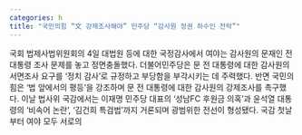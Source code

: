 ```yaml
---
categories: h
title: "국민의힘 “文 강제조사해야” 민주당 “감사원 정권 하수인 전락”"
---
```

국회 법제사법위원회의 4일 대법원 등에 대한 국정감사에서 여야는 감사원의 문재인 전 대통령 조사 문제를 놓고 정면충돌했다. 더불어민주당은 문 전 대통령에 대한 감사원의 서면조사 요구를 ‘정치 감사’로 규정하고 부당함을 부각시키는 데 주력했다. 반면 국민의힘은 ‘법 앞에서의 평등’을 강조하며 문 전 대통령에 대한 감사원의 강제조사를 촉구했다. 이날 법사위 국감에서는 이재명 민주당 대표의 ‘성남FC 후원금 의혹’과 윤석열 대통령의 ‘비속어 논란’, ‘김건희 특검법’까지 거론되며 광범위한 전선이 형성됐다. 국감 첫날부터 여야 모두 서로의